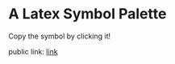 # A Latex Symbol Palette
Copy the symbol by clicking it!

public link: [link](https://sweet-marshmallow-e24f37.netlify.app/)
